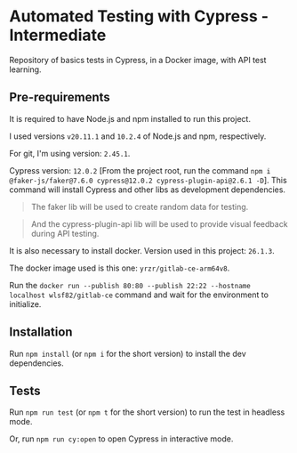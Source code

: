 # Automated Testing with Cypress - Intermediate

Repository of basics tests in Cypress, in a Docker image, with API test learning.


## Pre-requirements

It is required to have Node.js and npm installed to run this project.

I used versions  `v20.11.1` and `10.2.4` of Node.js and npm, respectively.

For git, I'm using version: `2.45.1`.

Cypress version: `12.0.2` [From the project root, run the command `npm i @faker-js/faker@7.6.0 cypress@12.0.2 cypress-plugin-api@2.6.1 -D`]. This command will install Cypress and other libs as development dependencies.

> The faker lib will be used to create random data for testing.

> And the cypress-plugin-api lib will be used to provide visual feedback during API testing.

It is also necessary to install docker. Version used in this project: `26.1.3`.

The docker image used is this one: `yrzr/gitlab-ce-arm64v8`.

 Run the `docker run --publish 80:80 --publish 22:22 --hostname localhost wlsf82/gitlab-ce` command and wait for the environment to initialize.


## Installation

Run `npm install` (or `npm i` for the short version) to install the dev dependencies.


## Tests

Run `npm run test` (or `npm t` for the short version) to run the test in headless mode.

Or, run `npm run cy:open` to open Cypress in interactive mode.


